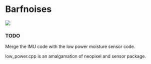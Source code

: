 # Barfnoises

![](https://media4.giphy.com/media/BiLePRDuikmYw/200.gif)

### TODO
Merge the IMU code with the low power moisture sensor code.


low_power.cpp is an amalgamation of neopixel and sensor package.
